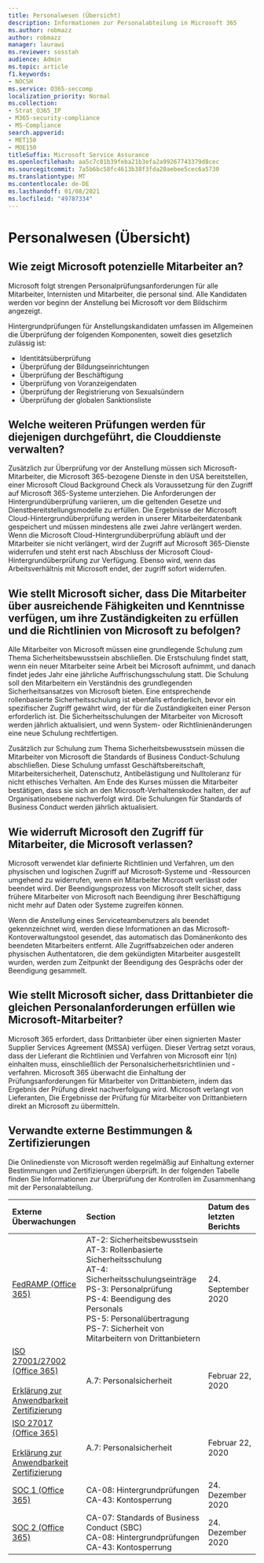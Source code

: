 ```yaml
---
title: Personalwesen (Übersicht)
description: Informationen zur Personalabteilung in Microsoft 365
ms.author: robmazz
author: robmazz
manager: laurawi
ms.reviewer: sosstah
audience: Admin
ms.topic: article
f1.keywords:
- NOCSH
ms.service: O365-seccomp
localization_priority: Normal
ms.collection:
- Strat_O365_IP
- M365-security-compliance
- MS-Compliance
search.appverid:
- MET150
- MOE150
titleSuffix: Microsoft Service Assurance
ms.openlocfilehash: aa5c7c01b39feba21b3efa2a99267743379d8cec
ms.sourcegitcommit: 7a5b6bc58fc4613b38f3fda20aebee5cec6a5730
ms.translationtype: MT
ms.contentlocale: de-DE
ms.lasthandoff: 01/08/2021
ms.locfileid: "49787334"
---
```

# <a name="human-resources-overview"></a>Personalwesen (Übersicht)

## <a name="how-does-microsoft-screen-prospective-employees"></a>Wie zeigt Microsoft potenzielle Mitarbeiter an?

Microsoft folgt strengen Personalprüfungsanforderungen für alle Mitarbeiter, Internisten und Mitarbeiter, die personal sind. Alle Kandidaten werden vor beginn der Anstellung bei Microsoft vor dem Bildschirm angezeigt.

Hintergrundprüfungen für Anstellungskandidaten umfassen im Allgemeinen die Überprüfung der folgenden Komponenten, soweit dies gesetzlich zulässig ist:

- Identitätsüberprüfung
- Überprüfung der Bildungseinrichtungen
- Überprüfung der Beschäftigung
- Überprüfung von Voranzeigendaten
- Überprüfung der Registrierung von Sexualsündern
- Überprüfung der globalen Sanktionsliste

## <a name="what-additional-checks-are-performed-for-those-who-manage-cloud-services"></a>Welche weiteren Prüfungen werden für diejenigen durchgeführt, die Clouddienste verwalten?

Zusätzlich zur Überprüfung vor der Anstellung müssen sich Microsoft-Mitarbeiter, die Microsoft 365-bezogene Dienste in den USA bereitstellen, einer Microsoft Cloud Background Check als Voraussetzung für den Zugriff auf Microsoft 365-Systeme unterziehen. Die Anforderungen der Hintergrundüberprüfung variieren, um die geltenden Gesetze und Dienstbereitstellungsmodelle zu erfüllen. Die Ergebnisse der Microsoft Cloud-Hintergrundüberprüfung werden in unserer Mitarbeiterdatenbank gespeichert und müssen mindestens alle zwei Jahre verlängert werden. Wenn die Microsoft Cloud-Hintergrundüberprüfung abläuft und der Mitarbeiter sie nicht verlängert, wird der Zugriff auf Microsoft 365-Dienste widerrufen und steht erst nach Abschluss der Microsoft Cloud-Hintergrundüberprüfung zur Verfügung. Ebenso wird, wenn das Arbeitsverhältnis mit Microsoft endet, der zugriff sofort widerrufen.

## <a name="how-does-microsoft-ensure-employees-maintain-sufficient-skillset-and-knowledge-to-perform-their-responsibilities-and-follow-microsoft-policies"></a>Wie stellt Microsoft sicher, dass Die Mitarbeiter über ausreichende Fähigkeiten und Kenntnisse verfügen, um ihre Zuständigkeiten zu erfüllen und die Richtlinien von Microsoft zu befolgen?

Alle Mitarbeiter von Microsoft müssen eine grundlegende Schulung zum Thema Sicherheitsbewusstsein abschließen. Die Erstschulung findet statt, wenn ein neuer Mitarbeiter seine Arbeit bei Microsoft aufnimmt, und danach findet jedes Jahr eine jährliche Auffrischungsschulung statt. Die Schulung soll den Mitarbeitern ein Verständnis des grundlegenden Sicherheitsansatzes von Microsoft bieten. Eine entsprechende rollenbasierte Sicherheitsschulung ist ebenfalls erforderlich, bevor ein spezifischer Zugriff gewährt wird, der für die Zuständigkeiten einer Person erforderlich ist. Die Sicherheitsschulungen der Mitarbeiter von Microsoft werden jährlich aktualisiert, und wenn System- oder Richtlinienänderungen eine neue Schulung rechtfertigen.

Zusätzlich zur Schulung zum Thema Sicherheitsbewusstsein müssen die Mitarbeiter von Microsoft die Standards of Business Conduct-Schulung abschließen. Diese Schulung umfasst Geschäftsbereitschaft, Mitarbeitersicherheit, Datenschutz, Antibelästigung und Nulltoleranz für nicht ethisches Verhalten. Am Ende des Kurses müssen die Mitarbeiter bestätigen, dass sie sich an den Microsoft-Verhaltenskodex halten, der auf Organisationsebene nachverfolgt wird. Die Schulungen für Standards of Business Conduct werden jährlich aktualisiert.

## <a name="how-does-microsoft-revoke-access-for-employees-who-leave-microsoft"></a>Wie widerruft Microsoft den Zugriff für Mitarbeiter, die Microsoft verlassen?

Microsoft verwendet klar definierte Richtlinien und Verfahren, um den physischen und logischen Zugriff auf Microsoft-Systeme und -Ressourcen umgehend zu widerrufen, wenn ein Mitarbeiter Microsoft verlässt oder beendet wird. Der Beendigungsprozess von Microsoft stellt sicher, dass frühere Mitarbeiter von Microsoft nach Beendigung ihrer Beschäftigung nicht mehr auf Daten oder Systeme zugreifen können.

Wenn die Anstellung eines Serviceteambenutzers als beendet gekennzeichnet wird, werden diese Informationen an das Microsoft-Kontoverwaltungstool gesendet, das automatisch das Domänenkonto des beendeten Mitarbeiters entfernt. Alle Zugriffsabzeichen oder anderen physischen Authentatoren, die dem gekündigten Mitarbeiter ausgestellt wurden, werden zum Zeitpunkt der Beendigung des Gesprächs oder der Beendigung gesammelt.

## <a name="how-does-microsoft-ensure-third-party-suppliers-meet-the-same-personnel-requirements-as-microsoft-employees"></a>Wie stellt Microsoft sicher, dass Drittanbieter die gleichen Personalanforderungen erfüllen wie Microsoft-Mitarbeiter?

Microsoft 365 erfordert, dass Drittanbieter über einen signierten Master Supplier Services Agreement (MSSA) verfügen. Dieser Vertrag setzt voraus, dass der Lieferant die Richtlinien und Verfahren von Microsoft einr 1(n) einhalten muss, einschließlich der Personalsicherheitsrichtlinien und -verfahren. Microsoft 365 überwacht die Einhaltung der Prüfungsanforderungen für Mitarbeiter von Drittanbietern, indem das Ergebnis der Prüfung direkt nachverfolgung wird. Microsoft verlangt von Lieferanten, Die Ergebnisse der Prüfung für Mitarbeiter von Drittanbietern direkt an Microsoft zu übermitteln.

## <a name="related-external-regulations--certifications"></a>Verwandte externe Bestimmungen & Zertifizierungen

Die Onlinedienste von Microsoft werden regelmäßig auf Einhaltung externer Bestimmungen und Zertifizierungen überprüft. In der folgenden Tabelle finden Sie Informationen zur Überprüfung der Kontrollen im Zusammenhang mit der Personalabteilung.

| **Externe Überwachungen** | **Section** | **Datum des letzten Berichts** |
|:--------------------|:------------|:-----------------------|  
| [FedRAMP (Office 365)](https://compliance.microsoft.com/compliancemanager) | AT-2: Sicherheitsbewusstsein <br> AT-3: Rollenbasierte Sicherheitsschulung <br> AT-4: Sicherheitsschulungseinträge <br> PS-3: Personalprüfung <br> PS-4: Beendigung des Personals <br> PS-5: Personalübertragung <br> PS-7: Sicherheit von Mitarbeitern von Drittanbietern | 24. September 2020 |
| [ISO 27001/27002 (Office 365)](https://servicetrust.microsoft.com/ViewPage/MSComplianceGuideV3?command=Download&downloadType=Document&downloadId=d7864d4f-e053-4cc4-a964-fa526d07c3be&tab=7027ead0-3d6b-11e9-b9e1-290b1eb4cdeb&docTab=7027ead0-3d6b-11e9-b9e1-290b1eb4cdeb_ISO_Reports) <br><br> [Erklärung zur Anwendbarkeit](https://servicetrust.microsoft.com/ViewPage/MSComplianceGuide?command=Download&downloadType=Document&downloadId=8ee1e46b-2ada-4e7b-bb7d-4c55a8cb6fcd&docTab=4ce99610-c9c0-11e7-8c2c-f908a777fa4d_ISO_Reports) <br> [Zertifizierung](https://servicetrust.microsoft.com/ViewPage/MSComplianceGuideV3?command=Download&downloadType=Document&downloadId=1e84a14a-2468-45ac-9412-5e53250d57ec&tab=7027ead0-3d6b-11e9-b9e1-290b1eb4cdeb&docTab=7027ead0-3d6b-11e9-b9e1-290b1eb4cdeb_ISO_Reports) | A.7: Personalsicherheit | Februar 22, 2020 |
| [ISO 27017 (Office 365)](https://aka.ms/o365iso) <br><br> [Erklärung zur Anwendbarkeit](https://aka.ms/o365isosoa) <br> [Zertifizierung](https://aka.ms/Office365ISO27017Cert) | A.7: Personalsicherheit | Februar 22, 2020 |
| [SOC 1 (Office 365)](https://servicetrust.microsoft.com/ViewPage/MSComplianceGuideV3?command=Download&downloadType=Document&downloadId=90df3f9c-3aaf-4dbf-99d0-ca9f2991721b&tab=7027ead0-3d6b-11e9-b9e1-290b1eb4cdeb&docTab=7027ead0-3d6b-11e9-b9e1-290b1eb4cdeb_SOC_%2F_SSAE_16_Reports) | CA-08: Hintergrundprüfungen <br> CA-43: Kontosperrung | 24. Dezember 2020 |
| [SOC 2 (Office 365)](https://servicetrust.microsoft.com/ViewPage/MSComplianceGuideV3?command=Download&downloadType=Document&downloadId=a73c1738-7892-42b7-acd3-87b6371c53f6&tab=7027ead0-3d6b-11e9-b9e1-290b1eb4cdeb&docTab=7027ead0-3d6b-11e9-b9e1-290b1eb4cdeb_SOC_%2F_SSAE_16_Reports) | CA-07: Standards of Business Conduct (SBC) <br> CA-08: Hintergrundprüfungen <br> CA-43: Kontosperrung | 24. Dezember 2020 |
